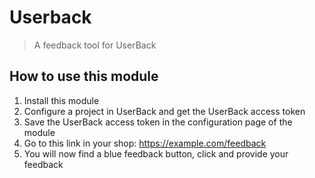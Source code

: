 # Userback

> A feedback tool for UserBack

## How to use this module

1. Install this module
2. Configure a project in UserBack and get the UserBack access token
3. Save the UserBack access token in the configuration page of the module
4. Go to this link in your shop: https://example.com/feedback
5. You will now find a blue feedback button, click and provide your feedback